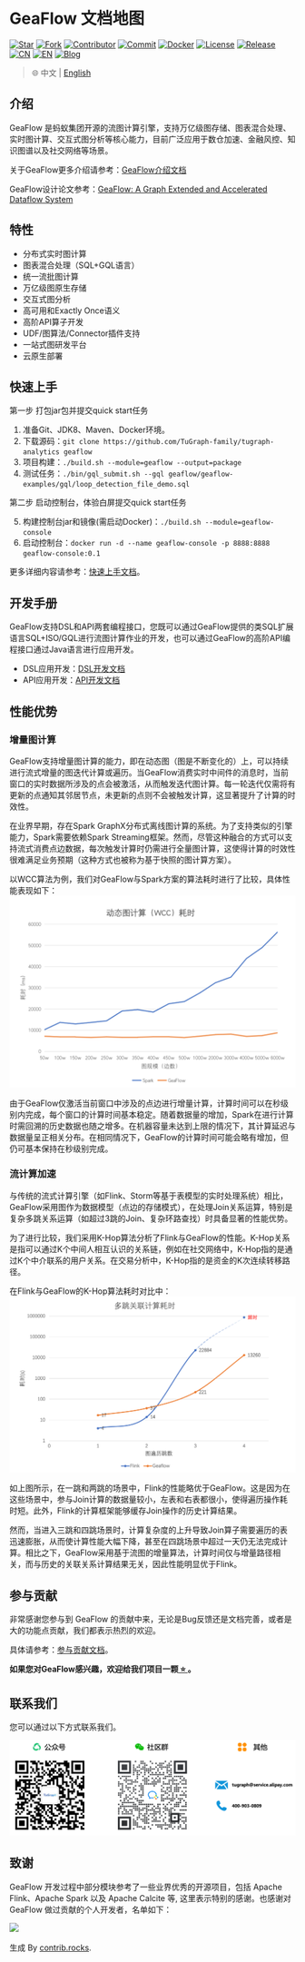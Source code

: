 # GeaFlow 文档地图

[![Star](https://shields.io/github/stars/tugraph-family/tugraph-analytics?logo=startrek&label=Star&color=yellow)](https://github.com/TuGraph-family/tugraph-analytics/stargazers)
[![Fork](https://shields.io/github/forks/tugraph-family/tugraph-analytics?logo=forgejo&label=Fork&color=orange)](https://github.com/TuGraph-family/tugraph-analytics/forks)
[![Contributor](https://shields.io/github/contributors/tugraph-family/tugraph-analytics?logo=actigraph&label=Contributor&color=abcdef)](https://github.com/TuGraph-family/tugraph-analytics/contributors)
[![Commit](https://badgen.net/github/last-commit/tugraph-family/tugraph-analytics/master?icon=git&label=Commit)](https://github.com/TuGraph-family/tugraph-analytics/commits/master)
[![Docker](https://shields.io/docker/pulls/tugraph/geaflow-console?logo=docker&label=Docker&color=blue)](https://hub.docker.com/r/tugraph/geaflow-console/tags)
[![License](https://shields.io/github/license/tugraph-family/tugraph-analytics?logo=apache&label=License&color=blue)](https://www.apache.org/licenses/LICENSE-2.0.html)
[![Release](https://shields.io/github/v/release/tugraph-family/tugraph-analytics.svg?logo=stackblitz&label=Version&color=red)](https://github.com/TuGraph-family/tugraph-analytics/releases)
[![CN](https://shields.io/badge/Docs-中文-blue?logo=readme)](https://tugraph-analytics.readthedocs.io/en/latest/docs-cn/introduction/)
[![EN](https://shields.io/badge/Docs-English-blue?logo=readme)](https://tugraph-analytics.readthedocs.io/en/latest/docs-en/introduction/)
[![Blog](https://badgen.net/static/Blog/github.io/orange?icon=rss)](https://tugraph-analytics.github.io/)

> 🌐️ 中文 | [English](README.md)

<!--intro-start-->
## 介绍
GeaFlow 是蚂蚁集团开源的流图计算引擎，支持万亿级图存储、图表混合处理、实时图计算、交互式图分析等核心能力，目前广泛应用于数仓加速、金融风控、知识图谱以及社交网络等场景。

关于GeaFlow更多介绍请参考：[GeaFlow介绍文档](docs/docs-cn/source/2.introduction.md)

GeaFlow设计论文参考：[GeaFlow: A Graph Extended and Accelerated Dataflow System](https://dl.acm.org/doi/abs/10.1145/3589771)

## 特性

* 分布式实时图计算
* 图表混合处理（SQL+GQL语言）
* 统一流批图计算
* 万亿级图原生存储
* 交互式图分析
* 高可用和Exactly Once语义
* 高阶API算子开发
* UDF/图算法/Connector插件支持
* 一站式图研发平台
* 云原生部署

## 快速上手
第一步 打包jar包并提交quick start任务

1. 准备Git、JDK8、Maven、Docker环境。
2. 下载源码：`git clone https://github.com/TuGraph-family/tugraph-analytics geaflow`
3. 项目构建：`./build.sh --module=geaflow --output=package`
4. 测试任务：`./bin/gql_submit.sh --gql geaflow/geaflow-examples/gql/loop_detection_file_demo.sql`

第二步 启动控制台，体验白屏提交quick start任务

5. 构建控制台jar和镜像(需启动Docker)：`./build.sh --module=geaflow-console`
6. 启动控制台：`docker run -d --name geaflow-console -p 8888:8888 geaflow-console:0.1`

更多详细内容请参考：[快速上手文档](docs/docs-cn/source/3.quick_start/1.quick_start.md)。

## 开发手册

GeaFlow支持DSL和API两套编程接口，您既可以通过GeaFlow提供的类SQL扩展语言SQL+ISO/GQL进行流图计算作业的开发，也可以通过GeaFlow的高阶API编程接口通过Java语言进行应用开发。
* DSL应用开发：[DSL开发文档](docs/docs-cn/source/5.application-development/2.dsl/1.overview.md)
* API应用开发：[API开发文档](docs/docs-cn/source/5.application-development/1.api/1.overview.md)

## 性能优势

### 增量图计算

GeaFlow支持增量图计算的能力，即在动态图（图是不断变化的）上，可以持续进行流式增量的图迭代计算或遍历。当GeaFlow消费实时中间件的消息时，当前窗口的实时数据所涉及的点会被激活，从而触发迭代图计算。每一轮迭代仅需将有更新的点通知其邻居节点，未更新的点则不会被触发计算，这显著提升了计算的时效性。

在业界早期，存在Spark GraphX分布式离线图计算的系统。为了支持类似的引擎能力，Spark需要依赖Spark Streaming框架。然而，尽管这种融合的方式可以支持流式消费点边数据，每次触发计算时仍需进行全量图计算，这使得计算的时效性很难满足业务预期（这种方式也被称为基于快照的图计算方案）。

以WCC算法为例，我们对GeaFlow与Spark方案的算法耗时进行了比较，具体性能表现如下：
![total_time](docs/static/img/vs_dynamic_graph_compute_perf_cn.jpg)

由于GeaFlow仅激活当前窗口中涉及的点边进行增量计算，计算时间可以在秒级别内完成，每个窗口的计算时间基本稳定。随着数据量的增加，Spark在进行计算时需回溯的历史数据也随之增多。在机器容量未达到上限的情况下，其计算延迟与数据量呈正相关分布。在相同情况下，GeaFlow的计算时间可能会略有增加，但仍可基本保持在秒级别完成。

### 流计算加速

与传统的流式计算引擎（如Flink、Storm等基于表模型的实时处理系统）相比，GeaFlow采用图作为数据模型（点边的存储模式），在处理Join关系运算，特别是复杂多跳关系运算（如超过3跳的Join、复杂环路查找）时具备显著的性能优势。

为了进行比较，我们采用K-Hop算法分析了Flink与GeaFlow的性能。K-Hop关系是指可以通过K个中间人相互认识的关系链，例如在社交网络中，K-Hop指的是通过K个中介联系的用户关系。在交易分析中，K-Hop指的是资金的K次连续转移路径。

在Flink与GeaFlow的K-Hop算法耗时对比中：
![total_time](docs/static/img/vs_multi_hops_cn.jpg)

如上图所示，在一跳和两跳的场景中，Flink的性能略优于GeaFlow。这是因为在这些场景中，参与Join计算的数据量较小，左表和右表都很小，使得遍历操作耗时短。此外，Flink的计算框架能够缓存Join操作的历史计算结果。

然而，当进入三跳和四跳场景时，计算复杂度的上升导致Join算子需要遍历的表迅速膨胀，从而使计算性能大幅下降，甚至在四跳场景中超过一天仍无法完成计算。相比之下，GeaFlow采用基于流图的增量算法，计算时间仅与增量路径相关，而与历史的关联关系计算结果无关，因此性能明显优于Flink。


## 参与贡献
非常感谢您参与到 GeaFlow 的贡献中来，无论是Bug反馈还是文档完善，或者是大的功能点贡献，我们都表示热烈的欢迎。

具体请参考：[参与贡献文档](docs/docs-cn/source/9.contribution.md)。

**如果您对GeaFlow感兴趣，欢迎给我们项目一颗[ ⭐️ ](https://github.com/TuGraph-family/tugraph-analytics)。**

## 联系我们
您可以通过以下方式联系我们。

![contacts](docs/static/img/contacts.png)

## 致谢
GeaFlow 开发过程中部分模块参考了一些业界优秀的开源项目，包括 Apache Flink、Apache Spark 以及 Apache Calcite 等, 这里表示特别的感谢。也感谢对 GeaFlow 做过贡献的个人开发者，名单如下：

<a href="https://github.com/TuGraph-family/tugraph-analytics/graphs/contributors">
  <img src="https://contrib.rocks/image?repo=TuGraph-family/tugraph-analytics" />
</a>

生成 By [contrib.rocks](https://contrib.rocks).
<!--intro-end-->
<!--intro-end-->
